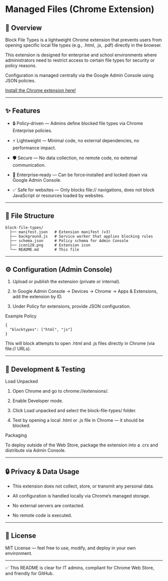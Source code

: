 # Managed Files (Chrome Extension)

## 📌 Overview


Block File Types is a lightweight Chrome extension that prevents users from opening specific local file types (e.g., .html, .js, .pdf) directly in the browser.

This extension is designed for enterprise and school environments where administrators need to restrict access to certain file types for security or policy reasons.

Configuration is managed centrally via the Google Admin Console using JSON policies.

[Install the Chrome extension here!](https://chromewebstore.google.com/detail/managed-files/bfbdggpicmioahjkhbcjcbakjohjongi?authuser=0&hl=en)


---

## ✨ Features

- 🔒 Policy‑driven — Admins define blocked file types via Chrome Enterprise policies.

- ⚡ Lightweight — Minimal code, no external dependencies, no performance impact.

- 🛡️ Secure — No data collection, no remote code, no external communication.

- 🏫 Enterprise‑ready — Can be force‑installed and locked down via Google Admin Console.

- ✅ Safe for websites — Only blocks file:// navigations, does not block JavaScript or resources loaded by websites.


---

## 📂 File Structure

	block-file-types/
	  ├── manifest.json   # Extension manifest (v3)
	  ├── background.js   # Service worker that applies blocking rules
	  ├── schema.json     # Policy schema for Admin Console
	  ├── icon128.png     # Extension icon
	  └── README.md       # This file


---

## ⚙️ Configuration (Admin Console)

1. Upload or publish the extension (private or internal).

2. In Google Admin Console → Devices → Chrome → Apps & Extensions, add the extension by ID.

3. Under Policy for extensions, provide JSON configuration.

Example Policy

	{
	  "blocktypes": ["html", "js"]
	}

This will block attempts to open .html and .js files directly in Chrome (via file:// URLs).


---

## 🔧 Development & Testing

Load Unpacked

1. Open Chrome and go to chrome://extensions/.

2. Enable Developer mode.

3. Click Load unpacked and select the block-file-types/ folder.

4. Test by opening a local .html or .js file in Chrome — it should be blocked.

Packaging


To deploy outside of the Web Store, package the extension into a .crx and distribute via Admin Console.


---

## 🔒 Privacy & Data Usage

- This extension does not collect, store, or transmit any personal data.

- All configuration is handled locally via Chrome’s managed storage.

- No external servers are contacted.

- No remote code is executed.


---

## 📜 License


MIT License — feel free to use, modify, and deploy in your own environment.


---
✅ This README is clear for IT admins, compliant for Chrome Web Store, and friendly for GitHub.
